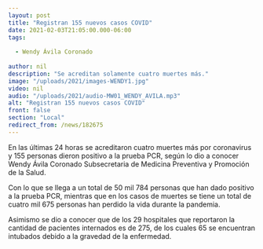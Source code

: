 ```yaml
---
layout: post
title: "Registran 155 nuevos casos COVID"
date: 2021-02-03T21:05:00.000-06:00
tags:
  
  - Wendy Ávila Coronado
  
author: nil
description: "Se acreditan solamente cuatro muertes más."
image: "/uploads/2021/images-WENDY1.jpg"
video: nil
audio: "/uploads/2021/audio-MW01_WENDY_AVILA.mp3"
alt: "Registran 155 nuevos casos COVID"
front: false
section: "Local"
redirect_from: /news/182675
---
```


En las últimas 24 horas se acreditaron cuatro muertes más por coronavirus y 155 personas dieron positivo a la prueba PCR, según lo dio a conocer Wendy Ávila Coronado Subsecretaria de Medicina Preventiva y Promoción de la Salud.

Con lo que se llega a un total de 50 mil 784 personas que han dado positivo a la prueba PCR, mientras que en los casos de muertes se tiene un total de cuatro mil 675 personas han perdido la vida durante la pandemia.

Asimismo se dio a conocer que de los 29 hospitales que reportaron la cantidad de pacientes internados es de 275, de los cuales 65 se encuentran intubados debido a la gravedad de la enfermedad. 